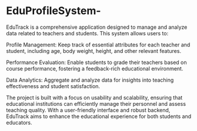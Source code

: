 # EduProfileSystem-

EduTrack is a comprehensive application designed to manage and analyze data related to teachers and students. This system allows users to:

Profile Management: Keep track of essential attributes for each teacher and student, including age, body weight, height, and other relevant features.

Performance Evaluation: Enable students to grade their teachers based on course performance, fostering a feedback-rich educational environment.

Data Analytics: Aggregate and analyze data for insights into teaching effectiveness and student satisfaction.

The project is built with a focus on usability and scalability, ensuring that educational institutions can efficiently manage their personnel and assess teaching quality. With a user-friendly interface and robust backend, EduTrack aims to enhance the educational experience for both students and educators.
